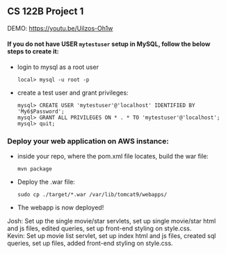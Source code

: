 ## CS 122B Project 1

DEMO: https://youtu.be/Uilzos-Oh1w

#### If you do not have USER `mytestuser` setup in MySQL, follow the below steps to create it:

 - login to mysql as a root user 
    ```
    local> mysql -u root -p
    ```

 - create a test user and grant privileges:
    ```
    mysql> CREATE USER 'mytestuser'@'localhost' IDENTIFIED BY 'My6$Password';
    mysql> GRANT ALL PRIVILEGES ON * . * TO 'mytestuser'@'localhost';
    mysql> quit;
    ```

### Deploy your web application on AWS instance:

 -  inside your repo, where the pom.xml file locates, build the war file:
    ```
    mvn package
    ```
 -  Deploy the .war file:
    ```
    sudo cp ./target/*.war /var/lib/tomcat9/webapps/
    ```
 -  The webapp is now deployed!




Josh: Set up the single movie/star servlets, set up single movie/star html and js files, edited queries, set up front-end styling on style.css.  
Kevin: Set up movie list servlet, set up index html and js files, created sql queries, set up files, added front-end styling on style.css.
